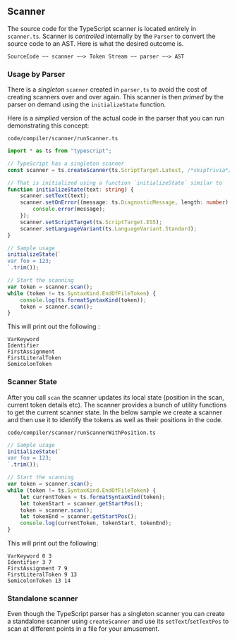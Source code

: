 ## Scanner
The source code for the TypeScript scanner is located entirely in `scanner.ts`. Scanner is *controlled* internally by the `Parser` to convert the source code to an AST. Here is what the desired outcome is.

```
SourceCode ~~ scanner ~~> Token Stream ~~ parser ~~> AST
```

### Usage by Parser
There is a *singleton* `scanner` created in `parser.ts` to avoid the cost of creating scanners over and over again. This scanner is then *primed* by the parser on demand using the `initializeState` function.

Here is a *simplied* version of the actual code in the parser that you can run demonstrating this concept:

`code/compiler/scanner/runScanner.ts`
```ts
import * as ts from "typescript";

// TypeScript has a singleton scanner
const scanner = ts.createScanner(ts.ScriptTarget.Latest, /*skipTrivia*/ true);

// That is initialized using a function `initializeState` similar to
function initializeState(text: string) {
    scanner.setText(text);
    scanner.setOnError((message: ts.DiagnosticMessage, length: number) => {
        console.error(message);
    });
    scanner.setScriptTarget(ts.ScriptTarget.ES5);
    scanner.setLanguageVariant(ts.LanguageVariant.Standard);
}

// Sample usage
initializeState(`
var foo = 123;
`.trim());

// Start the scanning
var token = scanner.scan();
while (token != ts.SyntaxKind.EndOfFileToken) {
    console.log(ts.formatSyntaxKind(token));
    token = scanner.scan();
}
```

This will print out the following :

```
VarKeyword
Identifier
FirstAssignment
FirstLiteralToken
SemicolonToken
```

### Scanner State
After you call `scan` the scanner updates its local state (position in the scan, current token details etc). The scanner provides a bunch of utility functions to get the current scanner state. In the below sample we create a scanner and then use it to identify the tokens as well as their positions in the code.

`code/compiler/scanner/runScannerWithPosition.ts`
```ts
// Sample usage
initializeState(`
var foo = 123;
`.trim());

// Start the scanning
var token = scanner.scan();
while (token != ts.SyntaxKind.EndOfFileToken) {
    let currentToken = ts.formatSyntaxKind(token);
    let tokenStart = scanner.getStartPos();
    token = scanner.scan();
    let tokenEnd = scanner.getStartPos();
    console.log(currentToken, tokenStart, tokenEnd);
}
```

This will print out the following:
```
VarKeyword 0 3
Identifier 3 7
FirstAssignment 7 9
FirstLiteralToken 9 13
SemicolonToken 13 14
```

### Standalone scanner
Even though the TypeScript parser has a singleton scanner you can create a standalone scanner using `createScanner` and use its `setText`/`setTextPos` to scan at different points in a file for your amusement.

